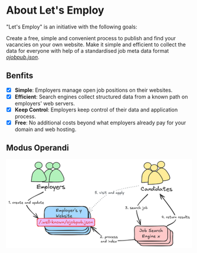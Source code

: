 # About Let's Employ

"Let's Employ" is an initiative with the following goals:

Create a free, simple and convenient process to publish and find your vacancies on your own website. Make it simple and efficient to collect the data for everyone with help of a standardised job meta data format [_ojobpub.json_](./how/ojobpub-format.md).

## Benfits

- [x] **Simple**: Employers manage open job positions on their websites.
- [x] **Efficient**: Search engines collect structured data from a known path on employers' web servers.
- [x] **Keep Control**: Employers keep control of their data and application process.
- [x] **Free**: No additional costs beyond what employers already pay for your domain and web hosting.

## Modus Operandi

![](static/nutshell.png)
